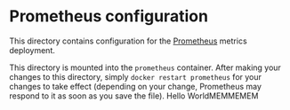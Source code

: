 # Prometheus configuration

This directory contains configuration for the [Prometheus](https://prometheus.io/) metrics deployment.

This directory is mounted into the `prometheus` container. After making your changes to this directory,
simply `docker restart prometheus` for your changes to take effect (depending on your change, Prometheus
may respond to it as soon as you save the file).
Hello WorldMEMMEMEM
